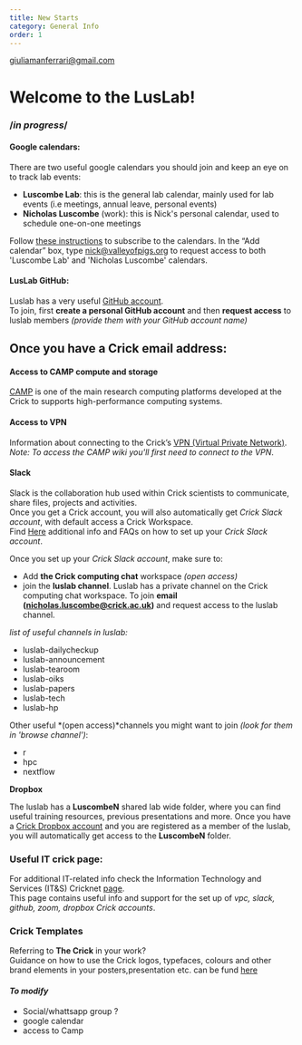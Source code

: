 ```yaml
---
title: New Starts
category: General Info
order: 1
---
```

giuliamanferrari@gmail.com

# Welcome to the LusLab!

### **/*in progress*/**

 #### **Google calendars**:  
There are two useful google calendars you should join and keep an eye on to track lab events: 
* **Luscombe Lab**: this is the general lab calendar, mainly used for lab events (i.e meetings, annual leave, personal events)
* **Nicholas Luscombe** (work): this is Nick's personal calendar, used to schedule one-on-one meetings

Follow [these instructions](https://support.google.com/calendar/answer/37100?co=GENIE.Platform%3DDesktop&hl=en) to subscribe to the calendars. In the “Add calendar” box, type nick@valleyofpigs.org to request access to both 'Luscombe Lab' and 'Nicholas Luscombe' calendars.
 
 #### **LusLab GitHub**:
Luslab has a very useful [GitHub account](https://github.com/luslab/luslab.github.io).  
To join, first **create a personal GitHub account** and then **request access** to luslab members *(provide them with your GitHub account name)* 

## Once you have a Crick email address:

#### **Access to CAMP compute and storage**
[CAMP](https://intranet.crick.ac.uk/our-crick/scientific-computing/pages/scientific-computing-platforms)
is one of the main research computing platforms developed at the Crick to supports high-performance computing systems.

#### **Access to VPN**
Information about connecting to the Crick’s [VPN (Virtual Private Network)](https://intranet.crick.ac.uk/our-crick/it-support/pages/vpn-virtual-private-network).   
*Note: To access the CAMP wiki you'll first need to connect to the VPN*.

#### **Slack** 
Slack is the collaboration hub used within Crick scientists to communicate, share files, projects and activities.  
Once you get a Crick account, you will also automatically get *Crick Slack account*, with default access a Crick Workspace.     
Find [Here](https://intranet.crick.ac.uk/our-crick/its-support/pages/slack) additional info and FAQs on how to set up your *Crick Slack account*. 

Once you set up your *Crick Slack account*, make sure to: 
* Add **the Crick computing chat** workspace *(open access)*
* join the **luslab channel**. 
   Luslab has a private channel on the Crick computing chat workspace. To join **email (nicholas.luscombe@crick.ac.uk)** and request access to the luslab channel.
   
*list of useful channels in luslab:* 

- luslab-dailycheckup 
- luslab-announcement
- luslab-tearoom
- luslab-oiks
- luslab-papers
- luslab-tech
- luslab-hp

Other useful *(open access)*channels you might want to join *(look for them in 'browse channel')*: 
- r  
- hpc 
- nextflow

**Dropbox**

The luslab has a **LuscombeN** shared lab wide folder, where you can find useful training resources, previous presentations and more. 
Once you have a [Crick Dropbox account](https://intranet.crick.ac.uk/our-crick/its-support/pages/dropbox) and you are registered as a member of the luslab, you will automatically get access to the **LuscombeN** folder.

 ### **Useful IT crick page**:
 
For additional IT-related info check the Information Technology and Services (IT&S) Cricknet [page](https://intranet.crick.ac.uk/our-crick/information-technology-services-its).  
This page contains useful info and support for the set up of *vpc, slack, github, zoom, dropbox Crick accounts*. 

 ### **Crick Templates**
 
Referring to **The Crick** in your work?  
Guidance on how to use the Crick logos, typefaces, colours and other brand elements in your posters,presentation etc. can be fund [here](https://intranet.crick.ac.uk/our-crick/crick-brand)

#### *To modify* 
- Social/whattsapp group ? 
- google calendar 
- access to Camp 




